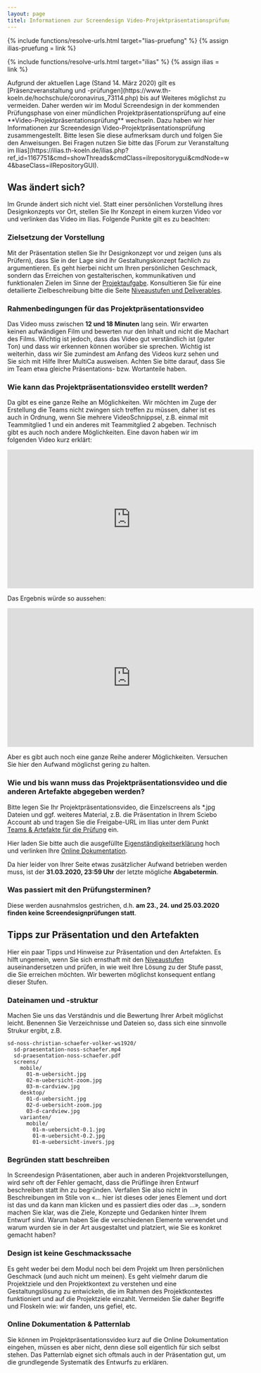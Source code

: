 ```yaml
---
layout: page
titel: Informationen zur Screendesign Video-Projektpräsentationsprüfung
---
```


{% include functions/resolve-urls.html target="lias-pruefung" %}
{% assign ilias-pruefung = link %}

{% include functions/resolve-urls.html target="ilias" %}
{% assign ilias = link %}

<div>
Aufgrund der aktuellen Lage (Stand 14. März 2020) gilt es [Präsenzveranstaltung und -prüfungen](https://www.th-koeln.de/hochschule/coronavirus_73114.php) bis auf Weiteres möglichst zu vermeiden. Daher werden wir im Modul Screendesign in der kommenden Prüfungsphase von einer mündlichen Projektpräsentationsprüfung auf eine **Video-Projektpräsentationsprüfung** wechseln. Dazu haben wir hier Informationen zur Screendesign Video-Projektpräsentationsprüfung zusammengestellt. Bitte lesen Sie diese aufmerksam durch und folgen Sie den Anweisungen. Bei Fragen nutzen Sie bitte das [Forum zur Veranstaltung im Ilias](https://ilias.th-koeln.de/ilias.php?ref_id=1167751&cmd=showThreads&cmdClass=ilrepositorygui&cmdNode=w4&baseClass=ilRepositoryGUI).
</div>

## Was ändert sich?
Im Grunde ändert sich nicht viel. Statt einer persönlichen Vorstellung ihres Designkonzepts vor Ort, stellen Sie Ihr Konzept in einem kurzen Video vor und verlinken das Video im Ilias. Folgende Punkte gilt es zu beachten:

### Zielsetzung der Vorstellung
Mit der Präsentation stellen Sie Ihr Designkonzept vor und zeigen (uns als Prüfern), dass Sie in der Lage sind ihr Gestaltungskonzept fachlich zu argumentieren. Es geht hierbei nicht um Ihren persönlichen Geschmack, sondern das Erreichen von gestalterischen, kommunikativen und funktionalen Zielen im Sinne der [Projektaufgabe](/mi-bachelor-screendesign/projekt-2019/). Konsultieren Sie für eine detailierte Zielbeschreibung bitte die Seite [Niveaustufen und Deliverables](/mi-bachelor-screendesign/niveaustufen/#designkonzept-als-mockup).

### Rahmenbedingungen für das Projektpräsentationsvideo
Das Video muss zwischen **12 und 18 Minuten** lang sein. Wir erwarten keinen aufwändigen Film und bewerten nur den Inhalt und nicht die Machart des Films. Wichtig ist jedoch, dass das Video gut verständlich ist (guter Ton) und dass wir erkennen können worüber sie sprechen. Wichtig ist weiterhin, dass wir Sie zumindest am Anfang des Videos kurz sehen und Sie sich mit Hilfe Ihrer MultiCa ausweisen. Achten Sie bitte darauf, dass Sie im Team etwa gleiche Präsentations- bzw. Wortanteile haben.

### Wie kann das Projektpräsentationsvideo erstellt werden?
Da gibt es eine ganze Reihe an Möglichkeiten. Wir möchten im Zuge der Erstellung die Teams nicht zwingen sich treffen zu müssen, daher ist es auch in Ordnung, wenn Sie mehrere VideoSchnippsel, z.B. einmal mit Teammitglied 1 und ein anderes mit Teammitglied 2 abgeben. Technisch gibt es auch noch andere Möglichkeiten. Eine davon haben wir im folgenden Video kurz erklärt:

<iframe width="560" height="315" src="https://www.youtube.com/embed/LTUXzXb4pvs" frameborder="0" allow="accelerometer; autoplay; encrypted-media; gyroscope; picture-in-picture" allowfullscreen></iframe>

Das Ergebnis würde so aussehen:
<iframe width="560" height="315" src="https://www.youtube.com/embed/pz9dn2gmLC8" frameborder="0" allow="accelerometer; autoplay; encrypted-media; gyroscope; picture-in-picture" allowfullscreen></iframe>

Aber es gibt auch noch eine ganze Reihe anderer Möglichkeiten. Versuchen Sie hier den Aufwand möglichst gering zu halten.

### Wie und bis wann muss das Projektpräsentationsvideo und die anderen Artefakte abgegeben werden?

Bitte legen Sie Ihr Projektpräsentationsvideo, die Einzelscreens als *.jpg Dateien und ggf. weiteres Material, z.B. die Präsentation in Ihrem Sciebo Account ab und tragen Sie die Freigabe-URL im Ilias unter dem Punkt [Teams & Artefakte für die Prüfung](https://ilias.th-koeln.de/ilias.php?ref_id=1456545&table_id=256&tableview_id=255&cmd=post&cmdClass=ildclrecordeditgui&cmdNode=w4:lc:9q&baseClass=ilRepositoryGUI&fallbackCmd=create&rtoken=7a3a0defbe70eb441a567ff80b852979) ein.

Hier laden Sie bitte auch die ausgefüllte [Eigenständigkeitserklärung](/mi-bachelor-screendesign/download/misc/screendesign_eigenstaendigkeitserklaerung.pdf) hoch und verlinken Ihre [Online Dokumentation](/mi-bachelor-screendesign/niveaustufen/#online-dokumentation).

Da hier leider von Ihrer Seite etwas zusätzlicher Aufwand betrieben werden muss, ist der **31.03.2020, 23:59 Uhr** der letzte mögliche **Abgabetermin**.

### Was passiert mit den Prüfungsterminen?
Diese werden ausnahmslos gestrichen, d.h. **am 23., 24. und 25.03.2020 finden keine Screendesignprüfungen statt**.

## Tipps zur Präsentation und den Artefakten
Hier ein paar Tipps und Hinweise zur Präsentation und den Artefakten. Es hilft ungemein, wenn Sie sich ernsthaft mit den [Niveaustufen](/mi-bachelor-screendesign/niveaustufen/) auseinandersetzen und prüfen, in wie weit Ihre Lösung zu der Stufe passt, die Sie erreichen möchten. Wir bewerten möglichst konsequent entlang dieser Stufen.

### Dateinamen und -struktur
Machen Sie uns das Verständnis und die Bewertung Ihrer Arbeit möglichst leicht. Benennen Sie Verzeichnisse und Dateien so, dass sich eine sinnvolle Strukur ergibt, z.B.

```
sd-noss-christian-schaefer-volker-ws1920/
  sd-praesentation-noss-schaefer.mp4
  sd-praesentation-noss-schaefer.pdf
  screens/
    mobile/
      01-m-uebersicht.jpg
      02-m-uebersicht-zoom.jpg
      03-m-cardview.jpg
    desktop/
      01-d-uebersicht.jpg
      02-d-uebersicht-zoom.jpg
      03-d-cardview.jpg
    varianten/
      mobile/
        01-m-uebersicht-0.1.jpg
        01-m-uebersicht-0.2.jpg
        01-m-uebersicht-invers.jpg

```

### Begründen statt beschreiben
In Screendesign Präsentationen, aber auch in anderen Projektvorstellungen, wird sehr oft der Fehler gemacht, dass die Prüflinge ihren Entwurf beschreiben statt ihn zu begründen. Verfallen Sie also nicht in Beschreibungen im Stile von «… hier ist dieses oder jenes Element und dort ist das und da kann man klicken und es passiert dies oder das …», sondern machen Sie klar, was die Ziele, Konzepte und Gedanken hinter Ihrem Entwurf sind. Warum haben Sie die verschiedenen Elemente verwendet und warum wurden sie in der Art ausgestaltet und platziert, wie Sie es konkret gemacht haben?

### Design ist keine Geschmackssache
Es geht weder bei dem Modul noch bei dem Projekt um Ihren persönlichen Geschmack (und auch nicht um meinen). Es geht vielmehr darum die Projektziele und den Projektkontext zu verstehen und eine Gestaltungslösung zu entwickeln, die im Rahmen des Projektkontextes funktioniert und auf die Projektziele einzahlt. Vermeiden Sie daher Begriffe und Floskeln wie: wir fanden, uns gefiel, etc. 

### Online Dokumentation & Patternlab
Sie können im Projektpräsentationsvideo kurz auf die Online Dokumentation eingehen, müssen es aber nicht, denn diese soll eigentlich für sich selbst stehen. Das Patternlab eignet sich oftmals auch in der Präsentation gut, um die grundlegende Systematik des Entwurfs zu erklären.
